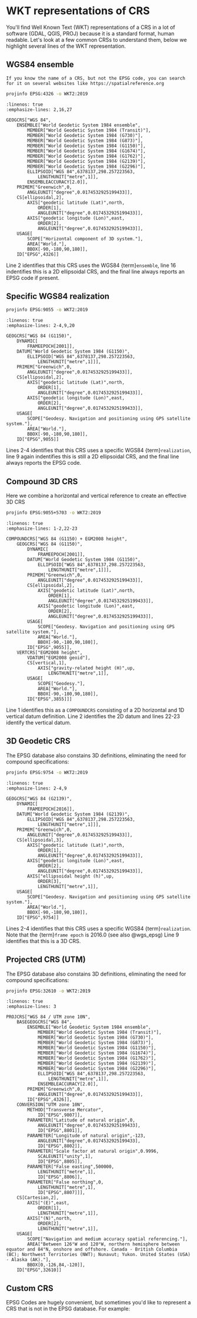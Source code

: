 
# WKT representations of CRS

You'll find Well Known Text (WKT) representations of a CRS in a lot of software (GDAL, QGIS, PROJ) because it is a standard format, human readable. Let's look at a few common CRSs to understand them, below we highlight several lines of the WKT representation.

## WGS84 ensemble

```{tip}
If you know the name of a CRS, but not the EPSG code, you can search for it on several websites like https://spatialreference.org
```

```bash
projinfo EPSG:4326 -o WKT2:2019
```

```{code} python
:linenos: true
:emphasize-lines: 2,16,27

GEOGCRS["WGS 84",
    ENSEMBLE["World Geodetic System 1984 ensemble",
        MEMBER["World Geodetic System 1984 (Transit)"],
        MEMBER["World Geodetic System 1984 (G730)"],
        MEMBER["World Geodetic System 1984 (G873)"],
        MEMBER["World Geodetic System 1984 (G1150)"],
        MEMBER["World Geodetic System 1984 (G1674)"],
        MEMBER["World Geodetic System 1984 (G1762)"],
        MEMBER["World Geodetic System 1984 (G2139)"],
        MEMBER["World Geodetic System 1984 (G2296)"],
        ELLIPSOID["WGS 84",6378137,298.257223563,
            LENGTHUNIT["metre",1]],
        ENSEMBLEACCURACY[2.0]],
    PRIMEM["Greenwich",0,
        ANGLEUNIT["degree",0.0174532925199433]],
    CS[ellipsoidal,2],
        AXIS["geodetic latitude (Lat)",north,
            ORDER[1],
            ANGLEUNIT["degree",0.0174532925199433]],
        AXIS["geodetic longitude (Lon)",east,
            ORDER[2],
            ANGLEUNIT["degree",0.0174532925199433]],
    USAGE[
        SCOPE["Horizontal component of 3D system."],
        AREA["World."],
        BBOX[-90,-180,90,180]],
    ID["EPSG",4326]]
```

Line 2 identifies that this CRS uses the WGS84 {term}`ensemble`, line 16 indentifies this is a 2D ellipsoidal CRS, and the final line always reports an EPSG code if present.

## Specific WGS84 realization

```bash
projinfo EPSG:9055 -o WKT2:2019
```

```{code} python
:linenos: true
:emphasize-lines: 2-4,9,20

GEOGCRS["WGS 84 (G1150)",
    DYNAMIC[
        FRAMEEPOCH[2001]],
    DATUM["World Geodetic System 1984 (G1150)",
        ELLIPSOID["WGS 84",6378137,298.257223563,
            LENGTHUNIT["metre",1]]],
    PRIMEM["Greenwich",0,
        ANGLEUNIT["degree",0.0174532925199433]],
    CS[ellipsoidal,2],
        AXIS["geodetic latitude (Lat)",north,
            ORDER[1],
            ANGLEUNIT["degree",0.0174532925199433]],
        AXIS["geodetic longitude (Lon)",east,
            ORDER[2],
            ANGLEUNIT["degree",0.0174532925199433]],
    USAGE[
        SCOPE["Geodesy. Navigation and positioning using GPS satellite system."],
        AREA["World."],
        BBOX[-90,-180,90,180]],
    ID["EPSG",9055]]
```

Lines 2-4 identifies that this CRS uses a specific WGS84 {term}`realization`, line 9 again indentifies this is still a 2D ellipsoidal CRS, and the final line always reports the EPSG code.

## Compound 3D CRS

Here we combine a horizontal and vertical reference to create an effective 3D CRS

```bash
projinfo EPSG:9055+5703 -o WKT2:2019
```

```{code} python
:linenos: true
:emphasize-lines: 1-2,22-23

COMPOUNDCRS["WGS 84 (G1150) + EGM2008 height",
    GEOGCRS["WGS 84 (G1150)",
        DYNAMIC[
            FRAMEEPOCH[2001]],
        DATUM["World Geodetic System 1984 (G1150)",
            ELLIPSOID["WGS 84",6378137,298.257223563,
                LENGTHUNIT["metre",1]]],
        PRIMEM["Greenwich",0,
            ANGLEUNIT["degree",0.0174532925199433]],
        CS[ellipsoidal,2],
            AXIS["geodetic latitude (Lat)",north,
                ORDER[1],
                ANGLEUNIT["degree",0.0174532925199433]],
            AXIS["geodetic longitude (Lon)",east,
                ORDER[2],
                ANGLEUNIT["degree",0.0174532925199433]],
        USAGE[
            SCOPE["Geodesy. Navigation and positioning using GPS satellite system."],
            AREA["World."],
            BBOX[-90,-180,90,180]],
        ID["EPSG",9055]],
    VERTCRS["EGM2008 height",
        VDATUM["EGM2008 geoid"],
        CS[vertical,1],
            AXIS["gravity-related height (H)",up,
                LENGTHUNIT["metre",1]],
        USAGE[
            SCOPE["Geodesy."],
            AREA["World."],
            BBOX[-90,-180,90,180]],
        ID["EPSG",3855]]]
```

Line 1 identifies this as a `COMPOUNDCRS` consisting of a 2D horizontal and 1D vertical datum definition. Line 2 identifies the 2D datum and lines 22-23 identify the vertical datum.

## 3D Geodetic CRS

The EPSG database also constains 3D definitions, eliminating the need for compound specifications:

```bash
projinfo EPSG:9754 -o WKT2:2019
```

```{code} python
:linenos: true
:emphasize-lines: 2-4,9

GEOGCRS["WGS 84 (G2139)",
    DYNAMIC[
        FRAMEEPOCH[2016]],
    DATUM["World Geodetic System 1984 (G2139)",
        ELLIPSOID["WGS 84",6378137,298.257223563,
            LENGTHUNIT["metre",1]]],
    PRIMEM["Greenwich",0,
        ANGLEUNIT["degree",0.0174532925199433]],
    CS[ellipsoidal,3],
        AXIS["geodetic latitude (Lat)",north,
            ORDER[1],
            ANGLEUNIT["degree",0.0174532925199433]],
        AXIS["geodetic longitude (Lon)",east,
            ORDER[2],
            ANGLEUNIT["degree",0.0174532925199433]],
        AXIS["ellipsoidal height (h)",up,
            ORDER[3],
            LENGTHUNIT["metre",1]],
    USAGE[
        SCOPE["Geodesy. Navigation and positioning using GPS satellite system."],
        AREA["World."],
        BBOX[-90,-180,90,180]],
    ID["EPSG",9754]]
```

Lines 2-4 identifies that this CRS uses a specific WGS84 {term}`realization`. Note that the {term}`frame epoch` is 2016.0 (see also @wgs_epsg) Line 9 identifies that this is a 3D CRS.


## Projected CRS (UTM)

The EPSG database also constains 3D definitions, eliminating the need for compound specifications:

```bash
projinfo EPSG:32610 -o WKT2:2019
```

```{code} python
:linenos: true
:emphasize-lines: 3

PROJCRS["WGS 84 / UTM zone 10N",
    BASEGEOGCRS["WGS 84",
        ENSEMBLE["World Geodetic System 1984 ensemble",
            MEMBER["World Geodetic System 1984 (Transit)"],
            MEMBER["World Geodetic System 1984 (G730)"],
            MEMBER["World Geodetic System 1984 (G873)"],
            MEMBER["World Geodetic System 1984 (G1150)"],
            MEMBER["World Geodetic System 1984 (G1674)"],
            MEMBER["World Geodetic System 1984 (G1762)"],
            MEMBER["World Geodetic System 1984 (G2139)"],
            MEMBER["World Geodetic System 1984 (G2296)"],
            ELLIPSOID["WGS 84",6378137,298.257223563,
                LENGTHUNIT["metre",1]],
            ENSEMBLEACCURACY[2.0]],
        PRIMEM["Greenwich",0,
            ANGLEUNIT["degree",0.0174532925199433]],
        ID["EPSG",4326]],
    CONVERSION["UTM zone 10N",
        METHOD["Transverse Mercator",
            ID["EPSG",9807]],
        PARAMETER["Latitude of natural origin",0,
            ANGLEUNIT["degree",0.0174532925199433],
            ID["EPSG",8801]],
        PARAMETER["Longitude of natural origin",-123,
            ANGLEUNIT["degree",0.0174532925199433],
            ID["EPSG",8802]],
        PARAMETER["Scale factor at natural origin",0.9996,
            SCALEUNIT["unity",1],
            ID["EPSG",8805]],
        PARAMETER["False easting",500000,
            LENGTHUNIT["metre",1],
            ID["EPSG",8806]],
        PARAMETER["False northing",0,
            LENGTHUNIT["metre",1],
            ID["EPSG",8807]]],
    CS[Cartesian,2],
        AXIS["(E)",east,
            ORDER[1],
            LENGTHUNIT["metre",1]],
        AXIS["(N)",north,
            ORDER[2],
            LENGTHUNIT["metre",1]],
    USAGE[
        SCOPE["Navigation and medium accuracy spatial referencing."],
        AREA["Between 126°W and 120°W, northern hemisphere between equator and 84°N, onshore and offshore. Canada - British Columbia (BC); Northwest Territories (NWT); Nunavut; Yukon. United States (USA) - Alaska (AK)."],
        BBOX[0,-126,84,-120]],
    ID["EPSG",32610]]
```

## Custom CRS

EPSG Codes are hugely convenient, but sometimes you'd like to represent a CRS that is not in the EPSG database. For example:
